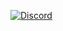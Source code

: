 [![Discord](https://lanyard.cnrad.dev/api/855840079376285727)](https://discord.com/users/855840079376285727)
